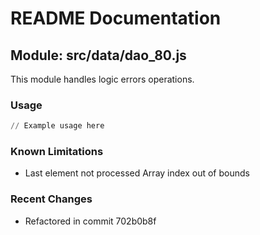 # README Documentation

## Module: src/data/dao_80.js

This module handles logic errors operations.

### Usage

```python
// Example usage here
```

### Known Limitations

- Last element not processed Array index out of bounds

### Recent Changes

- Refactored in commit 702b0b8f
